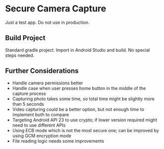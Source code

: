 # Secure Camera Capture

Just a test app. Do not use in production.

## Build Project

Standard gradle project. Import in Android Studio and build. No special steps needed.

## Further Considerations

- Handle camera permissions better
- Handle case when user presses home button in the middle of the capture process
- Capturing photo takes some time, so total time might be slightly more than 5 seconds
- Video capturing could be a better option, but not enough time to implement both to compare
- Targeting Android API 23 to use crypto; if lower version required might need to use different APIs
- Using ECB mode which is not the most secure one; can be improved by using GCM encryption mode
- File reading logic needs some improvements
